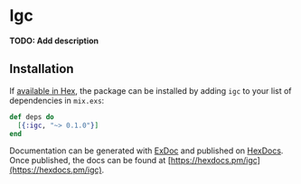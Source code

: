 # Igc

**TODO: Add description**

## Installation

If [available in Hex](https://hex.pm/docs/publish), the package can be installed
by adding `igc` to your list of dependencies in `mix.exs`:

```elixir
def deps do
  [{:igc, "~> 0.1.0"}]
end
```

Documentation can be generated with [ExDoc](https://github.com/elixir-lang/ex_doc)
and published on [HexDocs](https://hexdocs.pm). Once published, the docs can
be found at [https://hexdocs.pm/igc](https://hexdocs.pm/igc).

